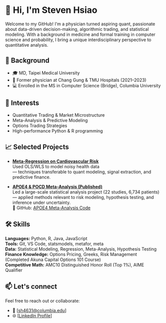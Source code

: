# 👋 Hi, I'm Steven Hsiao

Welcome to my GitHub! I'm a physician turned aspiring quant, passionate about data-driven decision-making, algorithmic trading, and statistical modeling. With a background in medicine and formal training in computer science and probability, I bring a unique interdisciplinary perspective to quantitative analysis.

## 🔬 Background
- 🎓 MD, Taipei Medical University  
- 💊 Former physician at Chang Gung & TMU Hospitals (2021–2023)  
- 💻 Enrolled in the MS in Computer Science (Bridge), Columbia University 

## 💼 Interests
- Quantitative Trading & Market Microstructure  
- Meta-Analysis & Predictive Modeling  
- Options Trading Strategies  
- High-performance Python & R programming

## 📈 Selected Projects
- **[Meta-Regression on Cardiovascular Risk](https://github.com/stevenh1223/meta-regression-cvd-risk)**  
  Used OLS/WLS to model noisy health data   
  — techniques transferable to quant modeling, signal extraction, and predictive finance.

- **[APOE4 & POCD Meta-Analysis (Published)](https://journals.plos.org/plosone/article?id=10.1371/journal.pone.0282214)**  
  Led a large-scale statistical analysis project (22 studies, 6,734 patients)   
  — applied methods relevant to risk modeling, hypothesis testing, and inference under uncertainty.   
  🔗 GitHub: [APOE4 Meta-Analysis Code](https://github.com/stevenh1223/r-meta-analysis-apoe4)

## 🛠️ Skills
**Languages:** Python, R, Java, JavaScript  
**Tools:** Git, VS Code, statsmodels, metafor, meta  
**Data:** Statistical Modeling, Regression, Meta-Analysis, Hypothesis Testing   
**Finance Knowledge:** Options Pricing, Greeks, Risk Management (Completed Akuna Capital Options 101 Course)   
**Competitive Math:** AMC10 Distinguished Honor Roll (Top 1%), AIME Qualifier


## 📫 Let's connect
Feel free to reach out or collaborate:
- 📧 [sh4631@columbia.edu]
- 🌐 [[LinkedIn Profile](https://www.linkedin.com/in/steven-hsiao-md/)]

